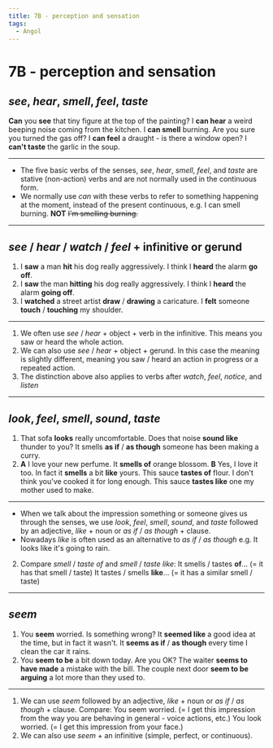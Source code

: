 ```yaml
---
title: 7B - perception and sensation
tags:
  - Angol
---
```


# 7B - perception and sensation

## _see_, _hear_, _smell_, _feel_, _taste_

**Can** you **see** that tiny figure at the top of the painting?
I **can hear** a weird beeping noise coming from the kitchen.
I **can smell** burning. Are you sure you turned the gas off?
I **can feel** a draught - is there a window open?
I **can't taste** the garlic in the soup.

---

- The five basic verbs of the senses, _see_, _hear_, _smell_, _feel_, and _taste_ are stative (non-action) verbs and are not normally used in the continuous form.
- We normally use _can_ with these verbs to refer to something happening at the moment, instead of the present continuous, e.g. I can smell burning. **NOT** ~~I'm smelling burning.~~

---

## _see_ / _hear_ / _watch_ / _feel_ + infinitive or gerund

1. I **saw** a man **hit** his dog really aggressively.
   I think I **heard** the alarm **go off**.
2. I **saw** the man **hitting** his dog really aggressively.
   I think I **heard** the alarm **going off**.
3. I **watched** a street artist **draw** / **drawing** a caricature.
   I **felt** someone **touch** / **touching** my shoulder.

---

1. We often use _see_ / _hear_ + object + verb in the infinitive. This means you saw or heard the whole action.
2. We can also use _see_ / _hear_ + object + gerund. In this case the meaning is slightly different, meaning you saw / heard an action in progress or a repeated action.
3. The distinction above also applies to verbs after _watch_, _feel_, _notice_, and _listen_

---

## _look_, _feel_, _smell_, _sound_, _taste_

1. That sofa **looks** really uncomfortable.
   Does that noise **sound like** thunder to you?
   It smells **as if** / **as though** someone has been making a curry.
2. **A** I love your new perfume. It **smells of** orange blossom.
   **B** Yes, I love it too. In fact it **smells** a bit **like** yours.
   This sauce **tastes of** flour. I don't think you've cooked it for long enough.
   This sauce **tastes like** one my mother used to make.

---

- When we talk about the impression something or someone gives us through the senses, we use _look_, _feel_, _smell_, _sound_, and _taste_ followed by an adjective, _like_ + noun or _as if_ / _as though_ + clause.
- Nowadays _like_ is often used as an alternative to _as if_ / _as though_ e.g. It looks like it's going to rain.
2. Compare _smell_ / _taste of_ and _smell_ / _taste like_:
   It smells / tastes **of**... (= it has that smell / taste)
   It tastes / smells **like**... (= it has a similar smell / taste)

---

## _seem_

1. You **seem** worried. Is something wrong?
   It **seemed like** a good idea at the time, but in fact it wasn't.
   It **seems as if** / **as though** every time I clean the car it rains.
2. You **seem to be** a bit down today. Are you OK?
   The waiter **seems to have made** a mistake with the bill.
   The couple next door **seem to be arguing** a lot more than they used to.

---

1. We can use _seem_ followed by an adjective, _like_ + noun or _as if_ / _as though_ + clause. Compare:
   You seem worried. (= I get this impression from the way you are behaving in general - voice actions, etc.)
   You look worried. (= I get this impression from your face.)
2. We can also use _seem_ + an infinitive (simple, perfect, or continuous).